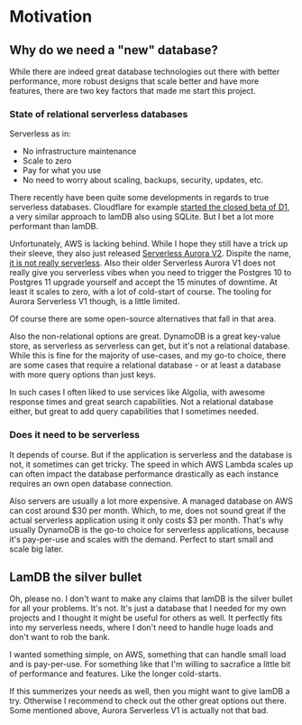 # Motivation

## Why do we need a "new" database?

While there are indeed great database technologies out there with better performance, more robust designs that scale better and have more features, there are two key factors that made me start this project.

### State of relational serverless databases

Serverless as in:

- No infrastructure maintenance
- Scale to zero
- Pay for what you use
- No need to worry about scaling, backups, security, updates, etc.

There recently have been quite some developments in regards to true serverless databases. Cloudflare for example [started the closed beta of D1](https://blog.cloudflare.com/introducing-d1/), a very similar approach to lamDB also using SQLite. But I bet a lot more performant than lamDB.

Unfortunately, AWS is lacking behind. While I hope they still have a trick up their sleeve, they also just released [Serverless Aurora V2](https://aws.amazon.com/rds/aurora/serverless/). Dispite the name, [it is not really serverless](https://www.lastweekinaws.com/blog/no-aws-aurora-serverless-v2-is-not-serverless/). Also their older Serverless Aurora V1 does not really give you serverless vibes when you need to trigger the Postgres 10 to Postgres 11 upgrade yourself and accept the 15 minutes of downtime. At least it scales to zero, with a lot of cold-start of course.
The tooling for Aurora Serverless V1 though, is a little limited.

Of course there are some open-source alternatives that fall in that area.

Also the non-relational options are great. DynamoDB is a great key-value store, as serverless as serverless can get, but it's not a relational database. While this is fine for the majority of use-cases, and my go-to choice, there are some cases that require a relational database - or at least a database with more query options than just keys.

In such cases I often liked to use services like Algolia, with awesome response times and great search capabilities. Not a relational database either, but great to add query capabilities that I sometimes needed.

### Does it need to be serverless

It depends of course. But if the application is serverless and the database is not, it sometimes can get tricky. The speed in which AWS Lambda scales up can often impact the database performance drastically as each instance requires an own open database connection.

Also servers are usually a lot more expensive. A managed database on AWS can cost around $30 per month. Which, to me, does not sound great if the actual serverless application using it only costs $3 per month. That's why usually DynamoDB is the go-to choice for serverless applications, because it's pay-per-use and scales with the demand. Perfect to start small and scale big later.

## LamDB the silver bullet

Oh, please no. I don't want to make any claims that lamDB is the silver bullet for all your problems. It's not. It's just a database that I needed for my own projects and I thought it might be useful for others as well. It perfectly fits into my serverless needs, where I don't need to handle huge loads and don't want to rob the bank.

I wanted something simple, on AWS, something that can handle small load and is pay-per-use.
For something like that I'm willing to sacrafice a little bit of performance and features. Like the longer cold-starts.

If this summerizes your needs as well, then you might want to give lamDB a try. Otherwise I recommend to check out the other great options out there. Some mentioned above, Aurora Serverless V1 is actually not that bad.
